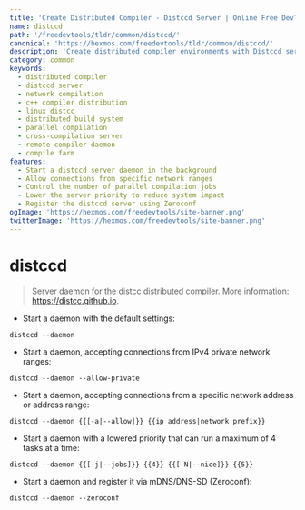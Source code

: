 ```yaml
---
title: 'Create Distributed Compiler - Distccd Server | Online Free DevTools by Hexmos'
name: distccd
path: '/freedevtools/tldr/common/distccd/'
canonical: 'https://hexmos.com/freedevtools/tldr/common/distccd/'
description: 'Create distributed compiler environments with Distccd server daemon. Accelerate compilation times using network resources. Free online tool, no registration required.'
category: common
keywords:
  - distributed compiler
  - distccd server
  - network compilation
  - c++ compiler distribution
  - linux distcc
  - distributed build system
  - parallel compilation
  - cross-compilation server
  - remote compiler daemon
  - compile farm
features:
  - Start a distccd server daemon in the background
  - Allow connections from specific network ranges
  - Control the number of parallel compilation jobs
  - Lower the server priority to reduce system impact
  - Register the distccd server using Zeroconf
ogImage: 'https://hexmos.com/freedevtools/site-banner.png'
twitterImage: 'https://hexmos.com/freedevtools/site-banner.png'
---
```


# distccd

> Server daemon for the distcc distributed compiler.
> More information: <https://distcc.github.io>.

- Start a daemon with the default settings:

`distccd --daemon`

- Start a daemon, accepting connections from IPv4 private network ranges:

`distccd --daemon --allow-private`

- Start a daemon, accepting connections from a specific network address or address range:

`distccd --daemon {{[-a|--allow]}} {{ip_address|network_prefix}}`

- Start a daemon with a lowered priority that can run a maximum of 4 tasks at a time:

`distccd --daemon {{[-j|--jobs]}} {{4}} {{[-N|--nice]}} {{5}}`

- Start a daemon and register it via mDNS/DNS-SD (Zeroconf):

`distccd --daemon --zeroconf`
